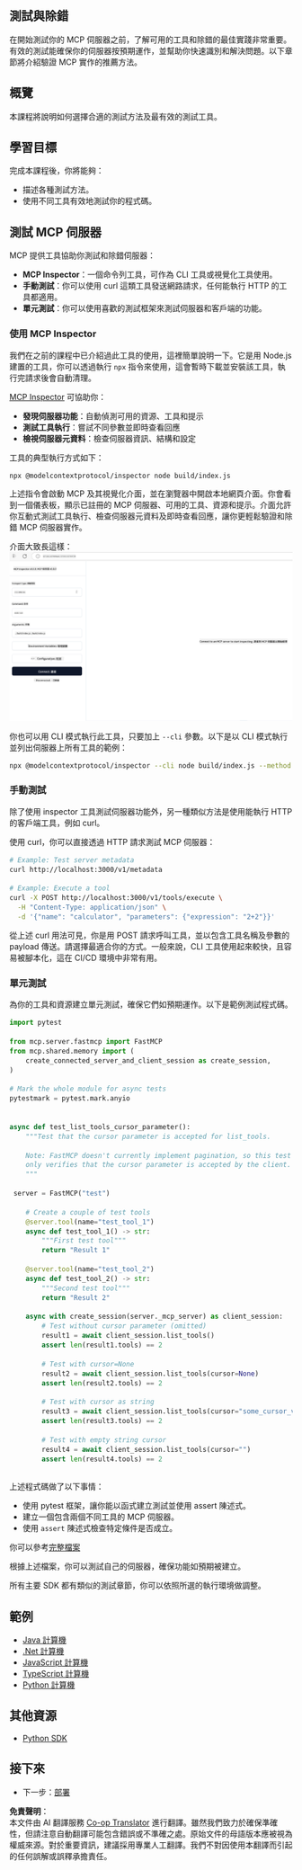 <!--
CO_OP_TRANSLATOR_METADATA:
{
  "original_hash": "4e34e34e84f013e73c7eaa6d09884756",
  "translation_date": "2025-07-13T21:57:52+00:00",
  "source_file": "03-GettingStarted/08-testing/README.md",
  "language_code": "hk"
}
-->
## 測試與除錯

在開始測試你的 MCP 伺服器之前，了解可用的工具和除錯的最佳實踐非常重要。有效的測試能確保你的伺服器按預期運作，並幫助你快速識別和解決問題。以下章節將介紹驗證 MCP 實作的推薦方法。

## 概覽

本課程將說明如何選擇合適的測試方法及最有效的測試工具。

## 學習目標

完成本課程後，你將能夠：

- 描述各種測試方法。
- 使用不同工具有效地測試你的程式碼。

## 測試 MCP 伺服器

MCP 提供工具協助你測試和除錯伺服器：

- **MCP Inspector**：一個命令列工具，可作為 CLI 工具或視覺化工具使用。
- **手動測試**：你可以使用 curl 這類工具發送網路請求，任何能執行 HTTP 的工具都適用。
- **單元測試**：你可以使用喜歡的測試框架來測試伺服器和客戶端的功能。

### 使用 MCP Inspector

我們在之前的課程中已介紹過此工具的使用，這裡簡單說明一下。它是用 Node.js 建置的工具，你可以透過執行 `npx` 指令來使用，這會暫時下載並安裝該工具，執行完請求後會自動清理。

[MCP Inspector](https://github.com/modelcontextprotocol/inspector) 可協助你：

- **發現伺服器功能**：自動偵測可用的資源、工具和提示
- **測試工具執行**：嘗試不同參數並即時查看回應
- **檢視伺服器元資料**：檢查伺服器資訊、結構和設定

工具的典型執行方式如下：

```bash
npx @modelcontextprotocol/inspector node build/index.js
```

上述指令會啟動 MCP 及其視覺化介面，並在瀏覽器中開啟本地網頁介面。你會看到一個儀表板，顯示已註冊的 MCP 伺服器、可用的工具、資源和提示。介面允許你互動式測試工具執行、檢查伺服器元資料及即時查看回應，讓你更輕鬆驗證和除錯 MCP 伺服器實作。

介面大致長這樣： ![Inspector](../../../../translated_images/connect.141db0b2bd05f096fb1dd91273771fd8b2469d6507656c3b0c9df4b3c5473929.hk.png)

你也可以用 CLI 模式執行此工具，只要加上 `--cli` 參數。以下是以 CLI 模式執行並列出伺服器上所有工具的範例：

```sh
npx @modelcontextprotocol/inspector --cli node build/index.js --method tools/list
```

### 手動測試

除了使用 inspector 工具測試伺服器功能外，另一種類似方法是使用能執行 HTTP 的客戶端工具，例如 curl。

使用 curl，你可以直接透過 HTTP 請求測試 MCP 伺服器：

```bash
# Example: Test server metadata
curl http://localhost:3000/v1/metadata

# Example: Execute a tool
curl -X POST http://localhost:3000/v1/tools/execute \
  -H "Content-Type: application/json" \
  -d '{"name": "calculator", "parameters": {"expression": "2+2"}}'
```

從上述 curl 用法可見，你是用 POST 請求呼叫工具，並以包含工具名稱及參數的 payload 傳送。請選擇最適合你的方式。一般來說，CLI 工具使用起來較快，且容易被腳本化，這在 CI/CD 環境中非常有用。

### 單元測試

為你的工具和資源建立單元測試，確保它們如預期運作。以下是範例測試程式碼。

```python
import pytest

from mcp.server.fastmcp import FastMCP
from mcp.shared.memory import (
    create_connected_server_and_client_session as create_session,
)

# Mark the whole module for async tests
pytestmark = pytest.mark.anyio


async def test_list_tools_cursor_parameter():
    """Test that the cursor parameter is accepted for list_tools.

    Note: FastMCP doesn't currently implement pagination, so this test
    only verifies that the cursor parameter is accepted by the client.
    """

 server = FastMCP("test")

    # Create a couple of test tools
    @server.tool(name="test_tool_1")
    async def test_tool_1() -> str:
        """First test tool"""
        return "Result 1"

    @server.tool(name="test_tool_2")
    async def test_tool_2() -> str:
        """Second test tool"""
        return "Result 2"

    async with create_session(server._mcp_server) as client_session:
        # Test without cursor parameter (omitted)
        result1 = await client_session.list_tools()
        assert len(result1.tools) == 2

        # Test with cursor=None
        result2 = await client_session.list_tools(cursor=None)
        assert len(result2.tools) == 2

        # Test with cursor as string
        result3 = await client_session.list_tools(cursor="some_cursor_value")
        assert len(result3.tools) == 2

        # Test with empty string cursor
        result4 = await client_session.list_tools(cursor="")
        assert len(result4.tools) == 2
    
```

上述程式碼做了以下事情：

- 使用 pytest 框架，讓你能以函式建立測試並使用 assert 陳述式。
- 建立一個包含兩個不同工具的 MCP 伺服器。
- 使用 `assert` 陳述式檢查特定條件是否成立。

你可以參考[完整檔案](https://github.com/modelcontextprotocol/python-sdk/blob/main/tests/client/test_list_methods_cursor.py)

根據上述檔案，你可以測試自己的伺服器，確保功能如預期被建立。

所有主要 SDK 都有類似的測試章節，你可以依照所選的執行環境做調整。

## 範例

- [Java 計算機](../samples/java/calculator/README.md)
- [.Net 計算機](../../../../03-GettingStarted/samples/csharp)
- [JavaScript 計算機](../samples/javascript/README.md)
- [TypeScript 計算機](../samples/typescript/README.md)
- [Python 計算機](../../../../03-GettingStarted/samples/python)

## 其他資源

- [Python SDK](https://github.com/modelcontextprotocol/python-sdk)

## 接下來

- 下一步：[部署](../09-deployment/README.md)

**免責聲明**：  
本文件由 AI 翻譯服務 [Co-op Translator](https://github.com/Azure/co-op-translator) 進行翻譯。雖然我們致力於確保準確性，但請注意自動翻譯可能包含錯誤或不準確之處。原始文件的母語版本應被視為權威來源。對於重要資訊，建議採用專業人工翻譯。我們不對因使用本翻譯而引起的任何誤解或誤釋承擔責任。